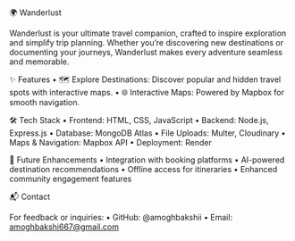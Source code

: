 
🌍 Wanderlust

Wanderlust is your ultimate travel companion, crafted to inspire exploration and simplify trip planning. Whether you’re discovering new destinations or documenting your journeys, Wanderlust makes every adventure seamless and memorable.

✨ Features
	•	🗺️ Explore Destinations: Discover popular and hidden travel spots with interactive maps.
	•	🌐 Interactive Maps: Powered by Mapbox for smooth navigation.

🛠️ Tech Stack
	•	Frontend: HTML, CSS, JavaScript
	•	Backend: Node.js, Express.js
	•	Database: MongoDB Atlas
	•	File Uploads: Multer, Cloudinary
	•	Maps & Navigation: Mapbox API
	•	Deployment: Render

📝 Future Enhancements
	•	Integration with booking platforms
	•	AI-powered destination recommendations
	•	Offline access for itineraries
	•	Enhanced community engagement features

📬 Contact

For feedback or inquiries:
	•	GitHub: @amoghbakshii
	•	Email: amoghbakshi667@gmail.com

